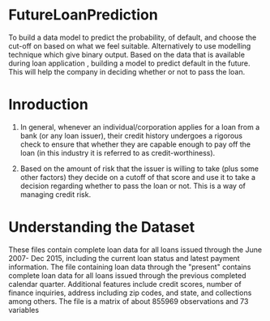 # FutureLoanPrediction
To build a data model to predict the probability, of default, and choose the cut-off on based on what we feel suitable.  Alternatively to use modelling technique which give binary output. Based on the data that is available during loan application , building a model to predict default in the future.  This will help the company in deciding whether or not to pass the loan.

# Inroduction
1. In general, whenever an individual/corporation applies for a loan from a bank (or any loan issuer), their credit history undergoes a rigorous check to ensure that whether they are capable enough to pay off the loan (in this industry it is referred to as credit-worthiness).

2.  Based on the amount of risk that the issuer is willing to take (plus some other factors) they decide on a cutoff of that score and use it to take a decision regarding whether to pass the loan or not. This is a way of managing credit risk.

# Understanding the Dataset
These files contain complete loan data for all loans issued through the June 2007- Dec 2015,  including the current loan status and latest payment information. The file containing loan data  through the "present" contains complete loan data for all loans issued through the previous  completed calendar quarter. Additional features include credit scores, number of finance  inquiries, address including zip codes, and state, and collections among others. The file is a  matrix of about 855969 observations and 73 variables


